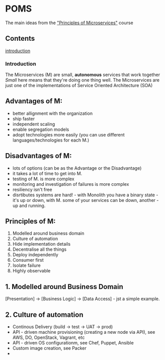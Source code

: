 # POMS
The main ideas from the ["Principles of Microservices"](http://shop.oreilly.com/product/0636920043935.do) course

## Contents
[introduction](#introduction)  

### Introduction
The Microservices (M) are small, **autonomous** services that work together
*Small* here means that they're doing one thing well. 
The Microservices are just one of the implementations of Service Oriented Architecture (SOA)

## Advantages of M:
 - better allignment with the organization
 - ship faster
 - independent scaling
 - enable segregation models
 - adopt technologies more easily (you can use different languages/technologies for each M.)
 
## Disadvantages of M:
  - lots of options (can be as the Advantage or the Disadvantage)
  - it takes a lot of time to get into M. 
  - testing of M. is more complex 
  - monitoring and investigation of failures is more complex
  - resiliency isn't free
  - disrtibutes systems are hard! - with Monolith you have a binary state - it's up or down, with M. some of your services can be down,
  another - up and running.
  
## Principles of M:
  1. Modelled around business domain
  2. Culture of automation
  3. Hide implementation details
  4. Decentralise all the things
  5. Deploy independently
  6. Consumer first
  7. Isolate failure
  8. Highly observable

## 1. Modelled around Business Domain
[Presentation] -> [Business Logic] -> [Data Access] - jst a simple example.

## 2. Culture of automation
- Continous Delivery (build -> test -> UAT -> prod)
- API - driven machine provisioning (creating a new node via API), see AWS, DO, OpenStack, Vagrant, etc
- API - driven OS configurationm, see Chef, Puppet, Ansible 
- Custom image creation, see Packer
- 
  
 


